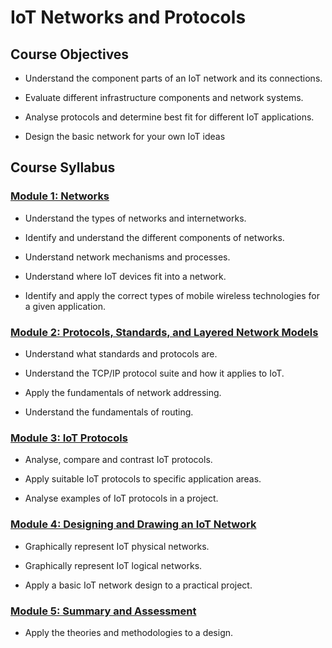 # **IoT Networks and Protocols**

## **Course Objectives**

* Understand the component parts of an IoT network and its connections.

* Evaluate different infrastructure components and network systems.

* Analyse protocols and determine best fit for different IoT applications.

* Design the basic network for your own IoT ideas

## **Course Syllabus**

### **[Module 1: Networks](https://docs.google.com/document/d/1BdnMwwh8ctzkuJUV2vgVuVacjQKs3y0hbcaCYAUeC90/edit?usp=sharing)**

* Understand the types of networks and internetworks.

* Identify and understand the different components of networks.

* Understand network mechanisms and processes.

* Understand where IoT devices fit into a network.

* Identify and apply the correct types of mobile wireless technologies for a given application.


### **[Module 2: Protocols, Standards, and Layered Network Models]()**

* Understand what standards and protocols are.

* Understand the TCP/IP protocol suite and how it applies to IoT.

* Apply the fundamentals of network addressing.

* Understand the fundamentals of routing.


### **[Module 3: IoT Protocols]()**

* Analyse, compare and contrast IoT protocols.

* Apply suitable IoT protocols to specific application areas.

* Analyse examples of IoT protocols in a project.


### **[Module 4: Designing and Drawing an IoT Network]()**

* Graphically represent IoT physical networks.

* Graphically represent IoT logical networks.

* Apply a basic IoT network design to a practical project.


### **[Module 5: Summary and Assessment]()**

* Apply the theories and methodologies to a design.
